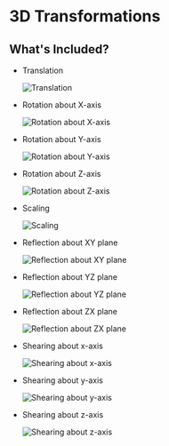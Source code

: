 # 3D Transformations

## What's Included?

- Translation

  ![Translation](https://user-images.githubusercontent.com/47852407/100589613-564cba00-3319-11eb-9e4b-f98e4da3e14c.png)
- Rotation about X-axis

  ![Rotation about X-axis](https://user-images.githubusercontent.com/47852407/100589754-82683b00-3319-11eb-8d9a-87eb6e0696d3.png)
- Rotation about Y-axis

  ![Rotation about Y-axis](https://user-images.githubusercontent.com/47852407/100590015-d70bb600-3319-11eb-9277-c28cbd1fcc11.png)
- Rotation about Z-axis

  ![Rotation about Z-axis](https://user-images.githubusercontent.com/47852407/100590478-79c43480-331a-11eb-9c8e-c13d2630fb57.png)
- Scaling

  ![Scaling](https://user-images.githubusercontent.com/47852407/100590611-9f513e00-331a-11eb-9e92-a758bd4496a1.png)
- Reflection about XY plane

  ![Reflection about XY plane](https://user-images.githubusercontent.com/47852407/100590749-d4f62700-331a-11eb-8c4f-e915ff0e958b.png)
- Reflection about YZ plane

  ![Reflection about YZ plane](https://user-images.githubusercontent.com/47852407/100590995-256d8480-331b-11eb-96c1-82955a9c1826.png)
- Reflection about ZX plane

  ![Reflection about ZX plane](https://user-images.githubusercontent.com/47852407/100591126-55b52300-331b-11eb-8c52-b4bcc7a45c24.png)
- Shearing about x-axis

  ![Shearing about x-axis](https://user-images.githubusercontent.com/47852407/100591393-b2184280-331b-11eb-8c17-e65119956ddf.png)
- Shearing about y-axis

  ![Shearing about y-axis](https://user-images.githubusercontent.com/47852407/100591398-b3496f80-331b-11eb-965d-c9670ec66631.png)
- Shearing about z-axis

  ![Shearing about z-axis](https://user-images.githubusercontent.com/47852407/100591400-b5133300-331b-11eb-9397-47e620d9ceaa.png)

